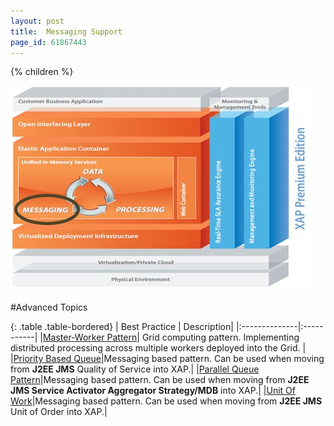 ```yaml
---
layout: post
title:  Messaging Support
page_id: 61867443
---
```


{% children %}

![archi_messa.jpg](/attachment_files/archi_messa.jpg)

#Advanced Topics

{: .table .table-bordered}
| Best Practice | Description|
|:--------------|:-----------|
|[Master-Worker Pattern](http://wiki.gigaspaces.com/wiki/display/SBP/Master-Worker+Pattern)| Grid computing pattern. Implementing distributed processing across multiple workers deployed into the Grid. |
|[Priority Based Queue](http://wiki.gigaspaces.com/wiki/display/SBP/Priority+Based+Queue)|Messaging based pattern. Can be used when moving from **J2EE JMS** Quality of Service into XAP.|
|[Parallel Queue Pattern](http://wiki.gigaspaces.com/wiki/display/SBP/Parallel+Queue+Pattern)|Messaging based pattern. Can be used when moving from **J2EE JMS Service Activator Aggregator Strategy/MDB** into XAP.|
|[Unit Of Work](http://wiki.gigaspaces.com/wiki/display/SBP/Unit+Of+Work)|Messaging based pattern. Can be used when moving from **J2EE JMS** Unit of Order into XAP.|
